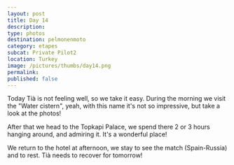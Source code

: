 ```yaml
---
layout: post
title: Day 14
description: 
type: photos
destination: pelmonenmoto
category: etapes
subcat: Private Pilot2
location: Turkey
image: /pictures/thumbs/day14.png
permalink: 
published: false
---
```


Today Tià is not feeling well, so we take it easy. During the morning we visit the "Water cistern", yeah, with this name it's not so impressive, but take a look at the photos!

After that we head to the Topkapi Palace, we spend there 2 or 3 hours hanging around, and admiring it. It's a wonderful place! 

We return to the hotel at afternoon, we stay to see the match (Spain-Russia) and to rest. Tià needs to recover for tomorrow!


